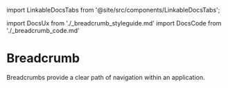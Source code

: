 import LinkableDocsTabs from '@site/src/components/LinkableDocsTabs';

import DocsUx from './\_breadcrumb_styleguide.md'
import DocsCode from './\_breadcrumb_code.md'

# Breadcrumb
<!-- introduction start -->
Breadcrumbs provide a clear path of navigation within an application.
<!-- introduction end -->
<LinkableDocsTabs>
  <DocsUx />
  <DocsCode />
</LinkableDocsTabs>
